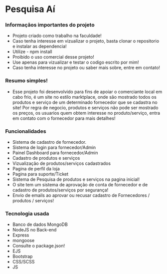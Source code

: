 # Pesquisa Aí

### Informaçãos importantes do projeto
- Projeto criado como trabalho na faculdade!
- Caso tenha interesse em vizualizar o projeto, basta clonar o repositorio e instalar as dependencia!
- Utilize - npm install
- Proibido o uso comercial desse projeto!
- Use apenas para vizualizar e testar o codigo escrito por mim!
- Caso tenha interesse no projeto ou saber mais sobre, entre em contato!

### Resumo simples!
- Esse projeto foi desenvolvido para fins de apoiar o comerciante local em cabo frio, é um site no estilo marktplace, onde são mostrado todos os produtos e serviço de um determinado fornecedor que se cadastra no site! Por regra de negocio, produtos e serviços não pode ser mostrado os preços, os usuarios quem obtem interesse no produto/serviço, entra em contato com o fornecedor para mais detalhes!

### Funcionalidades
- Sistema de cadastro de fornecedor.
- Sistema de login para fornecedor/Admin
- Painel Dashboard para fornecedor/Admin
- Cadastro de produtos e serviços
- Vizualização de produtos/serviços cadastrados
- Pagina de perfil da loja
- Pagina para suporte/Ticket
- Sistema de Pesquisa de produtos e serviços na pagina inicial!
- O site tem um sistema de aprovação de conta de fornecedor e de cadastro de produtos/serviços por segurança!
- Envio de emails ao aprovar ou recusar cadastro de Fornecedores / produtos / serviços!


### Tecnologia usada

- Banco de dados MongoDB
- NodeJS no Back-end
- Express
- mongoose
- Consulte o package.json!
- EJS
- Bootstrap
- CSS/SCSS
- JS
